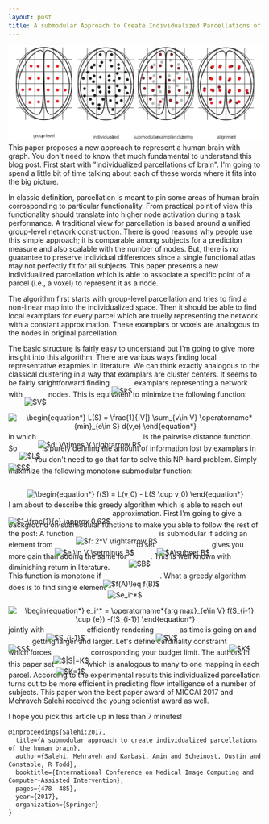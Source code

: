 ```yaml
---
layout: post
title: A submodular Approach to Create Individualized Parcellations of the Human Brain
---
```


<center>
<img src="/images/individualized-parcellation.svg"/>
</center>
This paper proposes a new approach to represent a human brain with graph. 
You don't need to know that much fundamental to understand this blog post. 
First start with "individualized parcellations of brain". 
I'm going to spend a little bit of time talking about each of these words where it fits into the big picture. 

In classic definition, parcellation is meant to pin some areas of human brain corrosponding to particular functionality.
From practical point of view this functionality should translate into higher node activation during a task performance.
A traditional view for parcellation is based around a unified group-level network construction.
There is good reasons why people use this simple approach; it is comparable among subjects for a prediction measure and also scalable with the number of nodes.
But, there is no guarantee to preserve individual differences since a single functional atlas may not perfectly fit for all subjects.
This paper presents a new individualized parcellation which is able to associate a specific point of a parcel (i.e., a voxel) to represent it as a node.   

The algorithm first starts with group-level parcellation and tries to find a non-linear map into the individualized space. 
Then it should be able to find local examplars for every parcel which are truelly representing the network with a constant approximation. 
These examplars or voxels are analogous to the nodes in original parcellation. 

The basic structure is fairly easy to understand but I'm going to give more insight into this algorithm.
There are various ways finding local representative exapmles in literature. 
We can think exactly analogous to the classical clustering in a way that examplars are cluster centers. 
It seems to be fairly strightforward finding <img alt="$k$" src="https://cdn.jsdelivr.net/gh/dadashkarimi/dadashkarimi.github.io/svgs/63bb9849783d01d91403bc9a5fea12a2.svg?invert_in_darkmode" align="middle" width="9.041505pt" height="22.74591pt" style="position:relative;top:10px"/> examplars representing a network with <img alt="$V$" src="https://cdn.jsdelivr.net/gh/dadashkarimi/dadashkarimi.github.io/svgs/a9a3a4a202d80326bda413b5562d5cd1.svg?invert_in_darkmode" align="middle" width="13.192575pt" height="22.38192pt" style="position:relative;top:10px"/> nodes. 
This is equivalent to minimize the following function:

<p align="center"><img alt="\begin{equation*}&#10;L(S) = \frac{1}{|V|} \sum_{v\in V} \operatorname*{min}_{e\in S} d(v,e)&#10;\end{equation*}" src="https://cdn.jsdelivr.net/gh/dadashkarimi/dadashkarimi.github.io/svgs/57507f369cdd88de7b24c9ae60125760.svg?invert_in_darkmode" align="middle" width="189.8226pt" height="42.18621pt" style="position:relative;top:10px"/></p> 

in which <img alt="$d: V\times V \rightarrow R$" src="https://cdn.jsdelivr.net/gh/dadashkarimi/dadashkarimi.github.io/svgs/75af9f1e53f51bb7d43e0a269eb72640.svg?invert_in_darkmode" align="middle" width="106.731735pt" height="22.74591pt" style="position:relative;top:10px"/> is the pairwise distance function. 
So <img alt="$L$" src="https://cdn.jsdelivr.net/gh/dadashkarimi/dadashkarimi.github.io/svgs/ddcb483302ed36a59286424aa5e0be17.svg?invert_in_darkmode" align="middle" width="11.14542pt" height="22.38192pt" style="position:relative;top:10px"/> is purely defining the amount of information lost by examplars in <img alt="$S$" src="https://cdn.jsdelivr.net/gh/dadashkarimi/dadashkarimi.github.io/svgs/e257acd1ccbe7fcb654708f1a866bfe9.svg?invert_in_darkmode" align="middle" width="10.986195pt" height="22.38192pt" style="position:relative;top:10px"/>.
You don't need to go that far to solve this NP-hard problem. 
Simply maximize the following monotone submodular function:

<p align="center"><img alt="\begin{equation*}&#10;f(S) = L(v_0) - L(S \cup v_0)&#10;\end{equation*}" src="https://cdn.jsdelivr.net/gh/dadashkarimi/dadashkarimi.github.io/svgs/4ce90c05cbb8a649a8e2d8bb5b634342.svg?invert_in_darkmode" align="middle" width="183.03285pt" height="16.376943pt" style="position:relative;top:10px"/></p>

I am about to describe this greedy algorithm which is able to reach out <img alt="$1-\frac{1}{e} \approx 0.63$" src="https://cdn.jsdelivr.net/gh/dadashkarimi/dadashkarimi.github.io/svgs/b46de78229bbea80956828bd7672c96a.svg?invert_in_darkmode" align="middle" width="89.714295pt" height="27.72033pt" style="position:relative;top:10px"/> approximation. 
First I'm going to give a background on submodular functions to make you able to follow the rest of the post:
A function <img alt="$f: 2^V \rightarrow R$" src="https://cdn.jsdelivr.net/gh/dadashkarimi/dadashkarimi.github.io/svgs/c3b418c77a2185211b74ec96df8bbda8.svg?invert_in_darkmode" align="middle" width="81.14337pt" height="27.59823pt" style="position:relative;top:10px"/> is submodular if adding an element from <img alt="$e \in V \setminus B$" src="https://cdn.jsdelivr.net/gh/dadashkarimi/dadashkarimi.github.io/svgs/312b9a7bf4396414aad77816613cabd5.svg?invert_in_darkmode" align="middle" width="69.619935pt" height="24.56553pt" style="position:relative;top:10px"/> to set <img alt="$A\subset B$" src="https://cdn.jsdelivr.net/gh/dadashkarimi/dadashkarimi.github.io/svgs/df2b50fa32a9fc56c2b82e00b1789871.svg?invert_in_darkmode" align="middle" width="47.396415pt" height="22.38192pt" style="position:relative;top:10px"/> gives you more gain than adding the same for <img alt="$B$" src="https://cdn.jsdelivr.net/gh/dadashkarimi/dadashkarimi.github.io/svgs/61e84f854bc6258d4108d08d4c4a0852.svg?invert_in_darkmode" align="middle" width="13.243725pt" height="22.38192pt" style="position:relative;top:10px"/>.
This is well known with diminishing return in literature.  
This function is monotone if <img alt="$f(A)\leq f(B)$" src="https://cdn.jsdelivr.net/gh/dadashkarimi/dadashkarimi.github.io/svgs/ea3e88ab4c7c6bbf00b73c1dda90ed5a.svg?invert_in_darkmode" align="middle" width="92.4495pt" height="24.56553pt" style="position:relative;top:10px"/>.
What a greedy algorithm does is to find single element <img alt="$e_i^*$" src="https://cdn.jsdelivr.net/gh/dadashkarimi/dadashkarimi.github.io/svgs/09ea97675fb14fed3278a445a5497699.svg?invert_in_darkmode" align="middle" width="14.335695pt" height="22.59873pt" style="position:relative;top:10px"/>:
<p align="center"><img alt="\begin{equation*}&#10;e_i^* = \operatorname*{arg max}_{e\in V} f(S_{i-1} \cup {e}) -f(S_{i-1}) &#10;\end{equation*}" src="https://cdn.jsdelivr.net/gh/dadashkarimi/dadashkarimi.github.io/svgs/37a892eb10c2a5ce5d409c1dc9e98b6d.svg?invert_in_darkmode" align="middle" width="248.8893pt" height="26.949285pt" style="position:relative;top:10px"/></p>
 
jointly with <img alt="$S_{i-1}$" src="https://cdn.jsdelivr.net/gh/dadashkarimi/dadashkarimi.github.io/svgs/e1ba7f65dbf7a9476a3aeb62c774cfd2.svg?invert_in_darkmode" align="middle" width="31.439595pt" height="22.38192pt" style="position:relative;top:10px"/> efficiently rendering <img alt="$V$" src="https://cdn.jsdelivr.net/gh/dadashkarimi/dadashkarimi.github.io/svgs/a9a3a4a202d80326bda413b5562d5cd1.svg?invert_in_darkmode" align="middle" width="13.192575pt" height="22.38192pt" style="position:relative;top:10px"/> as time is going on and <img alt="$S$" src="https://cdn.jsdelivr.net/gh/dadashkarimi/dadashkarimi.github.io/svgs/e257acd1ccbe7fcb654708f1a866bfe9.svg?invert_in_darkmode" align="middle" width="10.986195pt" height="22.38192pt" style="position:relative;top:10px"/> getting larger and larger.
Let's define cardinality constraint <img alt="$K$" src="https://cdn.jsdelivr.net/gh/dadashkarimi/dadashkarimi.github.io/svgs/d6328eaebbcd5c358f426dbea4bdbf70.svg?invert_in_darkmode" align="middle" width="15.080505pt" height="22.38192pt" style="position:relative;top:10px"/> which forces <img alt="$|S|=K$" src="https://cdn.jsdelivr.net/gh/dadashkarimi/dadashkarimi.github.io/svgs/84f732208e4c3c597db6fcbe53c45b14.svg?invert_in_darkmode" align="middle" width="57.038355pt" height="24.56553pt" style="position:relative;top:10px"/> corrosponding your budget limit. 
The authors in this paper set <img alt="$K=1$" src="https://cdn.jsdelivr.net/gh/dadashkarimi/dadashkarimi.github.io/svgs/fd875db432e0720b3d70a7f3b15319b0.svg?invert_in_darkmode" align="middle" width="45.143175pt" height="22.38192pt" style="position:relative;top:10px"/> which is analogous to many to one mapping in each parcel. 
According to the experimental results this individualized parcellation turns out to be more efficient in predicting flow intelligence of a number of subjects. 
This paper won the best paper award of MICCAI 2017 and Mehraveh Salehi received the young scientist award as well.

I hope you pick this article up in less than 7 minutes!

```
@inproceedings{Salehi:2017,
  title={A submodular approach to create individualized parcellations of the human brain},
  author={Salehi, Mehraveh and Karbasi, Amin and Scheinost, Dustin and Constable, R Todd},
  booktitle={International Conference on Medical Image Computing and Computer-Assisted Intervention},
  pages={478--485},
  year={2017},
  organization={Springer}
}
``` 

